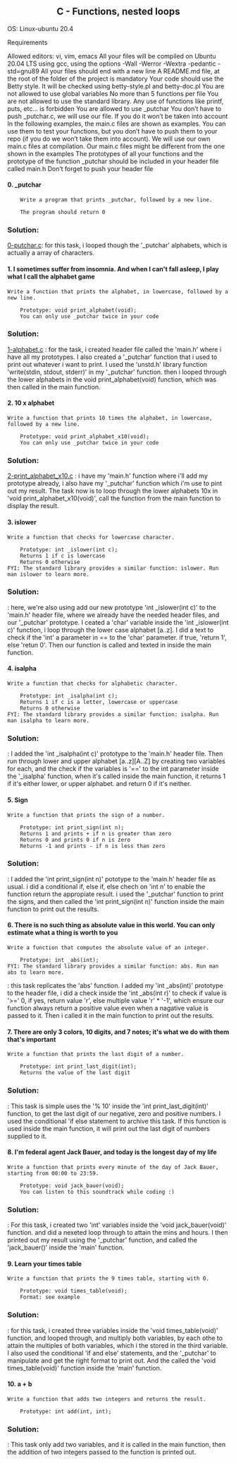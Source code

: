 ## <div align="center">C - Functions, nested loops</div>

OS: Linux-ubuntu 20.4

Requirements

Allowed editors: vi, vim, emacs
All your files will be compiled on Ubuntu 20.04 LTS using gcc, using the options -Wall -Werror -Wextra -pedantic -std=gnu89
All your files should end with a new line
A README.md file, at the root of the folder of the project is mandatory
Your code should use the Betty style. It will be checked using betty-style.pl and betty-doc.pl
You are not allowed to use global variables
No more than 5 functions per file
You are not allowed to use the standard library. Any use of functions like printf, puts, etc… is forbidden
You are allowed to use _putchar
You don’t have to push _putchar.c, we will use our file. If you do it won’t be taken into account
In the following examples, the main.c files are shown as examples. You can use them to test your functions, but you don’t have to push them to your repo (if you do we won’t take them into account). We will use our own main.c files at compilation. Our main.c files might be different from the one shown in the examples
The prototypes of all your functions and the prototype of the function _putchar should be included in your header file called main.h
Don’t forget to push your header file

#### 0. _putchar

		Write a program that prints _putchar, followed by a new line.

		The program should return 0

### Solution:

[0-putchar.c](https://github.com/mideactive/alx-low_level_programming/blob/master/0x02-functions_nested_loops/0-putchar.c): for this task, i looped though the '_putchar' alphabets, which is actually a array of characters.


#### 1. I sometimes suffer from insomnia. And when I can't fall asleep, I play what I call the alphabet game

	Write a function that prints the alphabet, in lowercase, followed by a new line.

		Prototype: void print_alphabet(void);
		You can only use _putchar twice in your code

### Solution:

[1-alphabet.c](https://github.com/mideactive/alx-low_level_programming/blob/master/0x02-functions_nested_loops/1-alphabet.c) : for the task, i created header file called the 'main.h' where i have all my prototypes. I also created a '_putchar' function that i used to print out whatever i want to print. I used the 'unstd.h' library function 'write(stdin, stdout, stderr)' in my '_putchar' function. then i looped through the lower alphabets in the void print_alphabet(void) function, which was then called in the main function.


#### 2. 10 x alphabet

	Write a function that prints 10 times the alphabet, in lowercase, followed by a new line.

		Prototype: void print_alphabet_x10(void);
		You can only use _putchar twice in your code

### Solution:

[2-print_alphabet_x10.c](https://github.com/mideactive/alx-low_level_programming/blob/master/0x02-functions_nested_loops/2-print_alphabet_x10.c) : i have my 'main.h' function where i'll add my prototype already, i also have my '_putchar' function which i'm use to pint out my result. The task now is to loop through the lower alphabets 10x in 'void print_alphabet_x10(void)', call the function from the main function to display the result.


#### 3. islower

	Write a function that checks for lowercase character.

		Prototype: int _islower(int c);
		Returns 1 if c is lowercase
		Returns 0 otherwise
	FYI: The standard library provides a similar function: islower. Run man islower to learn more.

### Solution:

[]() : here, we're also using add our new prototype 'int _islower(int c)' to the 'main.h' header file, where we already have the needed header files, and our '_putchar' prototype. I ceated a 'char' variable inside the 'int _islower(int c)' function, i loop through the lower case alphabet [a..z]. I did a text to check if the 'int' a parameter in == to the 'char' parameter. if true, 'return 1', else 'retun 0'. Then our function is called and texted in inside the main function.



#### 4. isalpha

	Write a function that checks for alphabetic character.

		Prototype: int _isalpha(int c);
		Returns 1 if c is a letter, lowercase or uppercase
		Returns 0 otherwise
	FYI: The standard library provides a similar function: isalpha. Run man isalpha to learn more.

### Solution:

[]() : I added the 'int _isalpha(int c)' prototype to the 'main.h' header file. Then run through lower and upper alphabet [a..z][A..Z] by creating two variables for each, and the check if the variables is '==' to the int parameter inside the '_isalpha' function, when it's called inside the main function, it returns 1 if it's either lower, or upper alphabet. and return 0 if it's neither.


#### 5. Sign

	Write a function that prints the sign of a number.

		Prototype: int print_sign(int n);
		Returns 1 and prints + if n is greater than zero
		Returns 0 and prints 0 if n is zero
		Returns -1 and prints - if n is less than zero

### Solution:

[]() : I added the 'int print_sign(int n)' pototype to the 'main.h' header file as usual. i did  a conditional if, else if, else chech on 'int n' to enable the function return the appropiate result. i used the '_putchar' function to print the signs, and then called the 'int print_sign(int n)' function inside the main function to print out the results.



#### 6. There is no such thing as absolute value in this world. You can only estimate what a thing is worth to you

	Write a function that computes the absolute value of an integer.

		Prototype: int _abs(int);
	FYI: The standard library provides a similar function: abs. Run man abs to learn more.

[]() : this task replicates the 'abs' function. I added my 'int _abs(int)' prototype to the header file, i did a check inside the 'int _abs(int r)' to check if value is '>=' 0, if yes, return value 'r', else multiple value 'r' * '-1', which ensure our function always return a positive value even when a nagative value is passed to it. Then i called it in the main function to print out the results.



#### 7. There are only 3 colors, 10 digits, and 7 notes; it's what we do with them that's important

	Write a function that prints the last digit of a number.

		Prototype: int print_last_digit(int);
		Returns the value of the last digit

### Solution:

[]() : This task is simple uses the '% 10' inside the 'int print_last_digit(int)' function, to get the last digit of our negative, zero and positive numbers. I used the conditional 'if else statement to archive this task. If this function is used inside the main function, it will print out the last digit of numbers supplied to it.


#### 8. I'm federal agent Jack Bauer, and today is the longest day of my life

	Write a function that prints every minute of the day of Jack Bauer, starting from 00:00 to 23:59.

		Prototype: void jack_bauer(void);
		You can listen to this soundtrack while coding :)

### Solution:

[]() : For this task, i created two 'int' variables inside the 'void jack_bauer(void)' function. and did a nexeted loop through to attain the mins and hours. I then printed out my result using the '_putchar' function, and called the 'jack_bauer()' inside the 'main' function.


#### 9. Learn your times table

	Write a function that prints the 9 times table, starting with 0.

		Prototype: void times_table(void);
		Format: see example

### Solution:

[]() : for this task, i created three variables inside the 'void times_table(void)' function, and looped through, and multiply both variables, by each othe to attain the multiples of both variables, which i the stored in the third variable. I also used the conditional 'if and else' statements, and the '_putchar' to manipulate and get the right format to print out. And the called the 'void times_table(void)' function inside the 'main' function.


#### 10. a + b

	Write a function that adds two integers and returns the result.

		Prototype: int add(int, int);

### Solution:

[]() : This task only add two variables, and it is called in the main function, then the addition of two integers passed to the function is printed out.


  

